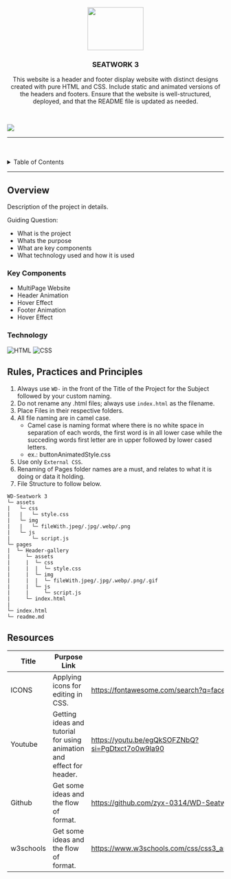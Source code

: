 <a name="readme-top">

<br/>

<br />
<div align="center">
  <a href="https://github.com/GeloSantiago">
    <img src="https://tse4.mm.bing.net/th?id=OIP.uWkwL8wWRyyyo8h4s6v1vQHaGT&pid=Api&P=0&h=220" width="130" height="100">
  </a>

  <h3 align="center">SEATWORK 3</h3>
</div>

<div align="center">
  <p>This website is a header and footer display website with distinct designs created with pure HTML and CSS. Include static and animated versions of the headers and footers. Ensure that the website is well-structured, deployed, and that the README file is updated as needed.</p>
</div>

<br />

![](https://visit-counter.vercel.app/counter.png?page=Maerona03/WD-sw3)

---

<br />
<br />

<!-- TODO: If you want to add more layers for your readme -->
<details>
  <summary>Table of Contents</summary>
  <ol>
    <li>
      <a href="#overview">Overview</a>
      <ol>
        <li>
          <a href="#key-components">Key Components</a>
        </li>
        <li>
          <a href="#technology">Technology</a>
        </li>
      </ol>
    </li>
    <li>
      <a href="#rule,-practices-and-principles">Rules, Practices and Principles</a>
    </li>
    <li>
      <a href="#resources">Resources</a>
    </li>
  </ol>
</details>

---

## Overview

<!-- TODO: To be changed -->
<!-- The following are just sample -->

Description of the project in details.

Guiding Question:

- What is the project
- Whats the purpose
- What are key components
- What technology used and how it is used

### Key Components

<!-- TODO: List of Key Components -->
<!-- The following are just sample -->

- MultiPage Website
- Header Animation
- Hover Effect
- Footer Animation
- Hover Effect

### Technology

![HTML](https://img.shields.io/badge/HTML-E34F26?style=for-the-badge&logo=html5&logoColor=white)
![CSS](https://img.shields.io/badge/CSS-1572B6?style=for-the-badge&logo=css3&logoColor=white)

## Rules, Practices and Principles

1. Always use `WD-` in the front of the Title of the Project for the Subject followed by your custom naming.
2. Do not rename any .html files; always use `index.html` as the filename.
3. Place Files in their respective folders.
4. All file naming are in camel case.
   - Camel case is naming format where there is no white space in separation of each words, the first word is in all lower case while the succeding words first letter are in upper followed by lower cased letters.
   - ex.: buttonAnimatedStyle.css
5. Use only `External CSS`.
6. Renaming of Pages folder names are a must, and relates to what it is doing or data it holding.
7. File Structure to follow below.

```
WD-Seatwork 3
└─ assets
|   └─ css
|   |   └─ style.css
|   └─ img
|   |   └─ fileWith.jpeg/.jpg/.webp/.png
|   └─ js
|       └─ script.js
└─ pages
|  └─ Header-gallery
|     └─ assets
|     |  └─ css
|     |  |  └─ style.css
|     |  └─ img
|     |  |  └─ fileWith.jpeg/.jpg/.webp/.png/.gif
|     |  └─ js
|     |     └─ script.js
|     └─ index.html
|
└─ index.html
└─ readme.md
```

## Resources

| Title     | Purpose Link                                                          |                                                   |
| --------- | --------------------------------------------------------------------- | ------------------------------------------------- |
| ICONS     | Applying icons for editing in CSS.                                    | https://fontawesome.com/search?q=face&o=r         |
| Youtube   | Getting ideas and tutorial for using animation and effect for header. | https://youtu.be/egQkSOFZNbQ?si=PgDtxct7o0w9la90  |
| Github    | Get some ideas and the flow of format.                                | https://github.com/zyx-0314/WD-Seatwork-3         |
| w3schools | Get some ideas and the flow of format.                                | https://www.w3schools.com/css/css3_animations.asp |
